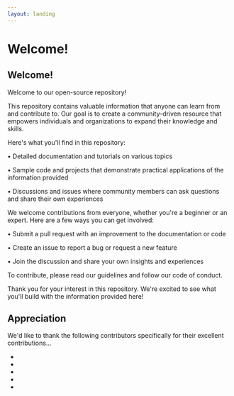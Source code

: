```yaml
---
layout: landing
---
```


# Welcome!

## Welcome!

Welcome to our open-source repository!

This repository contains valuable information that anyone can learn from and contribute to. Our goal is to create a community-driven resource that empowers individuals and organizations to expand their knowledge and skills.

Here's what you'll find in this repository:

• Detailed documentation and tutorials on various topics

• Sample code and projects that demonstrate practical applications of the information provided

• Discussions and issues where community members can ask questions and share their own experiences

We welcome contributions from everyone, whether you're a beginner or an expert. Here are a few ways you can get involved:

• Submit a pull request with an improvement to the documentation or code

• Create an issue to report a bug or request a new feature

• Join the discussion and share your own insights and experiences

To contribute, please read our guidelines and follow our code of conduct.

Thank you for your interest in this repository. We're excited to see what you'll build with the information provided here!

## Appreciation

We'd like to thank the following contributors specifically for their excellent contributions...

*
*
*
*
*
